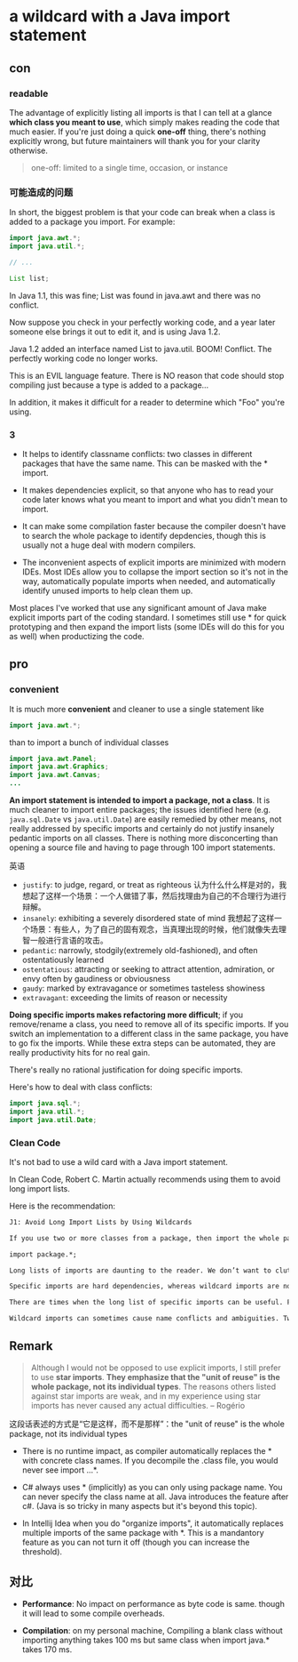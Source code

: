 # a wildcard with a Java import statement

## con

### readable

The advantage of explicitly listing all imports is that I can tell at a glance **which class you meant to use**, which simply makes reading the code that much easier. If you're just doing a quick **one-off** thing, there's nothing explicitly wrong, but future maintainers will thank you for your clarity otherwise.

> one-off: limited to a single time, occasion, or instance

### 可能造成的问题

In short, the biggest problem is that your code can break when a class is added to a package you import. For example:

```java
import java.awt.*;
import java.util.*;

// ...

List list;
```

In Java 1.1, this was fine; List was found in java.awt and there was no conflict.

Now suppose you check in your perfectly working code, and a year later someone else brings it out to edit it, and is using Java 1.2.

Java 1.2 added an interface named List to java.util. BOOM! Conflict. The perfectly working code no longer works.

This is an EVIL language feature. There is NO reason that code should stop compiling just because a type is added to a package...

In addition, it makes it difficult for a reader to determine which "Foo" you're using.

### 3

- It helps to identify classname conflicts: two classes in different packages that have the same name. This can be masked with the * import.

- It makes dependencies explicit, so that anyone who has to read your code later knows what you meant to import and what you didn't mean to import.

- It can make some compilation faster because the compiler doesn't have to search the whole package to identify depdencies, though this is usually not a huge deal with modern compilers.

- The inconvenient aspects of explicit imports are minimized with modern IDEs. Most IDEs allow you to collapse the import section so it's not in the way, automatically populate imports when needed, and automatically identify unused imports to help clean them up.

Most places I've worked that use any significant amount of Java make explicit imports part of the coding standard. I sometimes still use * for quick prototyping and then expand the import lists (some IDEs will do this for you as well) when productizing the code.

## pro

### convenient

It is much more **convenient** and cleaner to use a single statement like

```java
import java.awt.*;
```

than to import a bunch of individual classes

```java
import java.awt.Panel;
import java.awt.Graphics;
import java.awt.Canvas;
...
```

**An import statement is intended to import a package, not a class**. It is much cleaner to import entire packages; the issues identified here (e.g. `java.sql.Date` vs `java.util.Date`) are easily remedied by other means, not really addressed by specific imports and certainly do not justify insanely pedantic imports on all classes. There is nothing more disconcerting than opening a source file and having to page through 100 import statements.


英语

- `justify`: to judge, regard, or treat as righteous 认为什么什么样是对的，我想起了这样一个场景：一个人做错了事，然后找理由为自己的不合理行为进行辩解。
- `insanely`: exhibiting a severely disordered state of mind 我想起了这样一个场景：有些人，为了自己的固有观念，当真理出现的时候，他们就像失去理智一般进行言语的攻击。
- `pedantic`: narrowly, stodgily(extremely old-fashioned), and often ostentatiously learned
- `ostentatious`: attracting or seeking to attract attention, admiration, or envy often by gaudiness or obviousness
- `gaudy`: marked by extravagance or sometimes tasteless showiness
- `extravagant`: exceeding the limits of reason or necessity 

**Doing specific imports makes refactoring more difficult**; if you remove/rename a class, you need to remove all of its specific imports. If you switch an implementation to a different class in the same package, you have to go fix the imports. While these extra steps can be automated, they are really productivity hits for no real gain.

There's really no rational justification for doing specific imports.

Here's how to deal with class conflicts:

```java
import java.sql.*;
import java.util.*;
import java.util.Date;
```

### Clean Code

It's not bad to use a wild card with a Java import statement.

In Clean Code, Robert C. Martin actually recommends using them to avoid long import lists.

Here is the recommendation:

```txt
J1: Avoid Long Import Lists by Using Wildcards

If you use two or more classes from a package, then import the whole package with

import package.*;

Long lists of imports are daunting to the reader. We don’t want to clutter up the tops of our modules with 80 lines of imports. Rather we want the imports to be a concise statement about which packages we collaborate with.

Specific imports are hard dependencies, whereas wildcard imports are not. If you specifically import a class, then that class must exist. But if you import a package with a wildcard, no particular classes need to exist. The import statement simply adds the package to the search path when hunting for names. So no true dependency is created by such imports, and they therefore serve to keep our modules less coupled.

There are times when the long list of specific imports can be useful. For example, if you are dealing with legacy code and you want to find out what classes you need to build mocks and stubs for, you can walk down the list of specific imports to find out the true qualified names of all those classes and then put the appropriate stubs in place. However, this use for specific imports is very rare. Furthermore, most modern IDEs will allow you to convert the wildcarded imports to a list of specific imports with a single command. So even in the legacy case it’s better to import wildcards.

Wildcard imports can sometimes cause name conflicts and ambiguities. Two classes with the same name, but in different packages, will need to be specifically imported, or at least specifically qualified when used. This can be a nuisance but is rare enough that using wildcard imports is still generally better than specific imports.
```

## Remark

> Although I would not be opposed to use explicit imports, I still prefer to use **star imports**. **They emphasize that the "unit of reuse" is the whole package, not its individual types**. The reasons others listed against star imports are weak, and in my experience using star imports has never caused any actual difficulties. – Rogério

这段话表述的方式是“它是这样，而不是那样”：the "unit of reuse" is the whole package, not its individual types

- There is no runtime impact, as compiler automatically replaces the * with concrete class names. If you decompile the .class file, you would never see import ...*.

- C# always uses * (implicitly) as you can only using package name. You can never specify the class name at all. Java introduces the feature after c#. (Java is so tricky in many aspects but it's beyond this topic).

- In Intellij Idea when you do "organize imports", it automatically replaces multiple imports of the same package with *. This is a mandantory feature as you can not turn it off (though you can increase the threshold).

## 对比

- **Performance**: No impact on performance as byte code is same. though it will lead to some compile overheads.

- **Compilation**: on my personal machine, Compiling a blank class without importing anything takes 100 ms but same class when import java.* takes 170 ms.
